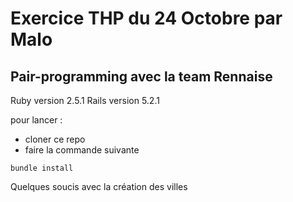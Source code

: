 # Exercice THP du 24 Octobre par Malo

## Pair-programming avec la team Rennaise

Ruby version 2.5.1
Rails version 5.2.1

pour lancer :
* cloner ce repo
* faire la commande suivante
```
bundle install
```

Quelques soucis avec la création des villes

